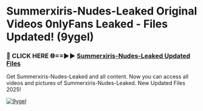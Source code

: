 # Summerxiris-Nudes-Leaked Original Videos 0nlyFans Leaked - Files Updated! (9ygel)

<h3>🔴 CLICK HERE 🌐==►► <a href="https://tinyurl.com/yc6ubb5a" rel="nofollow">Summerxiris-Nudes-Leaked Updated Files</a></h3>

Get Summerxiris-Nudes-Leaked and all content. Now you can access all videos and pictures of Summerxiris-Nudes-Leaked. New Updated Files 2025!

[![9ygel](https://i.imgur.com/7eu0CRL.gif)](https://tinyurl.com/yc6ubb5a)
